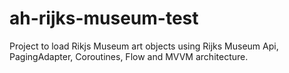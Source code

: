 # ah-rijks-museum-test
Project to load Rikjs Museum art objects using Rijks Museum Api, PagingAdapter, Coroutines, Flow and MVVM architecture.
